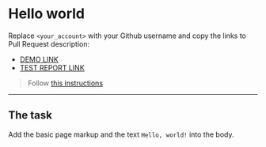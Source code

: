 # Hello world

Replace `<your_account>` with your Github username and copy the links to Pull Request description:

- [DEMO LINK](https://<BeginerAlex>.github.io/layout_hello-world/)
- [TEST REPORT LINK](https://<BeginerAlex>.github.io/layout_hello-world/report/html_report/)

> Follow [this instructions](https://mate-academy.github.io/layout_task-guideline/#how-to-solve-the-layout-tasks-on-github)

---

## The task

Add the basic page markup and the text `Hello, world!` into the body.
